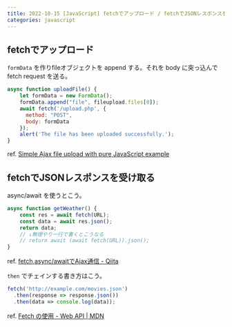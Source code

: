 ```yaml
---
title: 2022-10-15 [JavaScript] fetchでアップロード / fetchでJSONレスポンスを受け取る
categories: javascript
---
```


## fetchでアップロード

`formData` を作りfileオブジェクトを append する。それを body に突っ込んで fetch request を送る。

```js
async function uploadFile() {
    let formData = new FormData();
    formData.append("file", fileupload.files[0]);
    await fetch('/upload.php', {
      method: "POST",
      body: formData
    });
    alert('The file has been uploaded successfully.');
}
```

ref. [Simple Ajax file upload with pure JavaScript example](https://www.theserverside.com/blog/Coffee-Talk-Java-News-Stories-and-Opinions/Ajax-JavaScript-file-upload-example)

## fetchでJSONレスポンスを受け取る

async/await を使うとこう。

```js
async function getWeather() {
    const res = await fetch(URL);
    const data = await res.json();
    return data;
    // ↓無理やり一行で書くとこうなる
    // return await (await fetch(URL)).json();
}
```

ref. [fetch,async/awaitでAjax通信 - Qiita](https://qiita.com/mczkzk/items/468ed4b36dbfa5121ca4)


`then` でチェインする書き方はこう。

```js
fetch('http://example.com/movies.json')
  .then(response => response.json())
  .then(data => console.log(data));
```

ref. [Fetch の使用 - Web API \| MDN](https://developer.mozilla.org/ja/docs/Web/API/Fetch_API/Using_Fetch)
